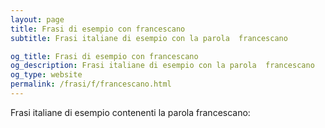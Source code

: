 ```yaml
---
layout: page
title: Frasi di esempio con francescano 
subtitle: Frasi italiane di esempio con la parola  francescano

og_title: Frasi di esempio con francescano 
og_description: Frasi italiane di esempio con la parola  francescano
og_type: website
permalink: /frasi/f/francescano.html
---
```


Frasi italiane di esempio contenenti la parola francescano:


